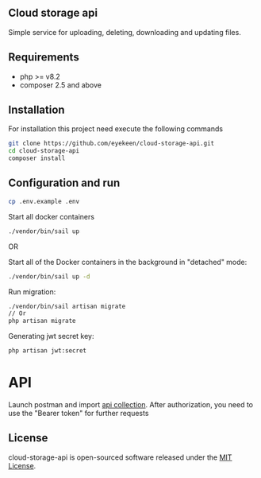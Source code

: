 ## Cloud storage api

Simple service for uploading, deleting, downloading and updating files.

## Requirements

- php >= v8.2
- composer 2.5 and above

## Installation

For installation this project need execute the following commands

```bash
git clone https://github.com/eyekeen/cloud-storage-api.git
cd cloud-storage-api
composer install
```

## Configuration and run

```bash
cp .env.example .env
```
Start all docker containers
```bash
./vendor/bin/sail up
```
OR

Start all of the Docker containers in the background in "detached" mode:
```bash
./vendor/bin/sail up -d
```
Run migration:
```bash
./vendor/bin/sail artisan migrate
// Or
php artisan migrate   
```

Generating jwt secret key:
```bash
php artisan jwt:secret  
```

# API

Launch postman and import [api collection](./cloud_rest_api.postman_collection.json).
After authorization, you need to use the "Bearer token" for further requests


## License

cloud-storage-api is open-sourced software released under the [MIT License](https://opensource.org/licenses/MIT).
